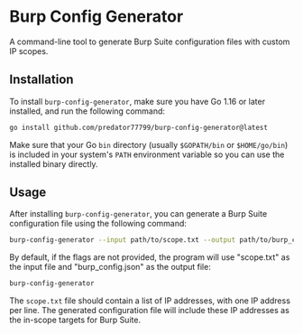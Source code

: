 # Burp Config Generator

A command-line tool to generate Burp Suite configuration files with custom IP scopes.

## Installation

To install `burp-config-generator`, make sure you have Go 1.16 or later installed, and run the following command:

```sh
go install github.com/predator77799/burp-config-generator@latest
```

Make sure that your Go `bin` directory (usually `$GOPATH/bin` or `$HOME/go/bin`) is included in your system's `PATH` environment variable so you can use the installed binary directly.

## Usage

After installing `burp-config-generator`, you can generate a Burp Suite configuration file using the following command:

```sh
burp-config-generator --input path/to/scope.txt --output path/to/burp_config.json
```

By default, if the flags are not provided, the program will use "scope.txt" as the input file and "burp_config.json" as the output file:

```sh
burp-config-generator
```

The `scope.txt` file should contain a list of IP addresses, with one IP address per line. The generated configuration file will include these IP addresses as the in-scope targets for Burp Suite.
